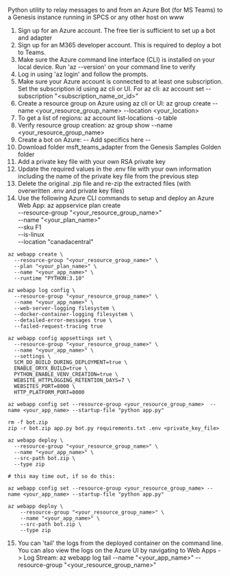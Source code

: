 Python utility to relay messages to and from an Azure Bot (for MS Teams) to a Genesis instance running in SPCS or any other host on www

1.  Sign up for an Azure account.  The free tier is sufficient to set up a bot and adapter
2.  Sign up for an M365 developer account.  This is required to deploy a bot to Teams.
3.  Make sure the Azure command line interface (CLI) is installed on your local device.  Run 'az --version' on your command line to verify
4.  Log in using 'az login' and follow the prompts.
5.  Make sure your Azure account is connected to at least one subscription.  Set the subscription id using az cli or UI.  For az cli:
    az account set --subscription "<subscription_name_or_id>"
6.  Create a resource group on Azure using az cli or UI:
    az group create --name <your_resource_group_name> --location <your_location>
7.  To get a list of regions:
    az account list-locations -o table
8.  Verify resource group creation:
    az group show --name <your_resource_group_name>
9.  Create a bot on Azure:
    -- Add specifics here --
10.  Download folder msft_teams_adapter from the Genesis Samples Golden folder
11.  Add a private key file with your own RSA private key
12.  Update the required values in the .env file with your own information including the name of the private key file from the previous step
13.  Delete the original .zip file and re-zip the extracted files (with overwritten .env and private key files)
14.  Use the following Azure CLI commands to setup and deploy an Azure Web App:
    az appservice plan create \
      --resource-group "<your_resource_group_name>" \
      --name "<your_plan_name>" \
      --sku F1 \
      --is-linux \
      --location "canadacentral"

    az webapp create \
      --resource-group "<your_resource_group_name>" \
      --plan "<your_plan_name>" \
      --name "<your_app_name>" \
      --runtime "PYTHON:3.10"

    az webapp log config \
      --resource-group "<your_resource_group_name>" \
      --name "<your_app_name>" \
      --web-server-logging filesystem \
      --docker-container-logging filesystem \
      --detailed-error-messages true \
      --failed-request-tracing true

    az webapp config appsettings set \
      --resource-group "<your_resource_group_name>" \
      --name "<your_app_name>" \
      --settings \
      SCM_DO_BUILD_DURING_DEPLOYMENT=true \
      ENABLE_ORYX_BUILD=true \
      PYTHON_ENABLE_VENV_CREATION=true \
      WEBSITE_HTTPLOGGING_RETENTION_DAYS=7 \
      WEBSITES_PORT=8000 \
      HTTP_PLATFORM_PORT=8000

    az webapp config set --resource-group <your_resource_group_name>  --name <your_app_name> --startup-file "python app.py"

    rm -f bot.zip
    zip -r bot.zip app.py bot.py requirements.txt .env <private_key_file>

    az webapp deploy \
      --resource-group "<your_resource_group_name>" \
      --name "<your_app_name>" \
      --src-path bot.zip \
      --type zip

    # this may time out, if so do this:

    az webapp config set --resource-group <your_resource_group_name> --name <your_app_name> --startup-file "python app.py"

    az webapp deploy \
        --resource-group "<your_resource_group_name>" \
        --name "<your_app_name>" \
        --src-path bot.zip \
        --type zip

15. You can 'tail' the logs from the deployed container on the command line.  You can also view the logs on the Azure UI by navigating to Web Apps -> Log Stream:
    az webapp log tail --name "<your_app_name>" --resource-group "<your_resource_group_name>"
